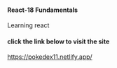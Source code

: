 #### React-18 Fundamentals
Learning react
#### click the link below to visit the site
https://pokedex11.netlify.app/